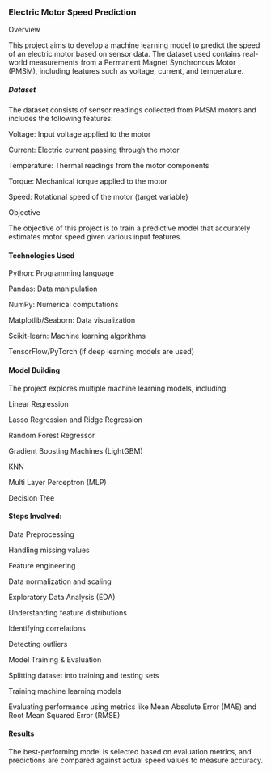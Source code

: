 ### Electric Motor Speed Prediction

Overview

This project aims to develop a machine learning model to predict the speed of an electric motor based on sensor data. The dataset used contains real-world measurements from a Permanent Magnet Synchronous Motor (PMSM), including features such as voltage, current, and temperature.

##### Dataset

The dataset consists of sensor readings collected from PMSM motors and includes the following features:

Voltage: Input voltage applied to the motor

Current: Electric current passing through the motor

Temperature: Thermal readings from the motor components

Torque: Mechanical torque applied to the motor

Speed: Rotational speed of the motor (target variable)

Objective

The objective of this project is to train a predictive model that accurately estimates motor speed given various input features.

#### Technologies Used

Python: Programming language

Pandas: Data manipulation

NumPy: Numerical computations

Matplotlib/Seaborn: Data visualization

Scikit-learn: Machine learning algorithms

TensorFlow/PyTorch (if deep learning models are used)

#### Model Building

The project explores multiple machine learning models, including:

Linear Regression

Lasso Regression and Ridge Regression

Random Forest Regressor

Gradient Boosting Machines (LightGBM)

KNN

Multi Layer Perceptron (MLP)

Decision Tree

#### Steps Involved:

Data Preprocessing

Handling missing values

Feature engineering

Data normalization and scaling

Exploratory Data Analysis (EDA)

Understanding feature distributions

Identifying correlations

Detecting outliers

Model Training & Evaluation

Splitting dataset into training and testing sets

Training machine learning models

Evaluating performance using metrics like Mean Absolute Error (MAE) and Root Mean Squared Error (RMSE)

#### Results

The best-performing model is selected based on evaluation metrics, and predictions are compared against actual speed values to measure accuracy.
